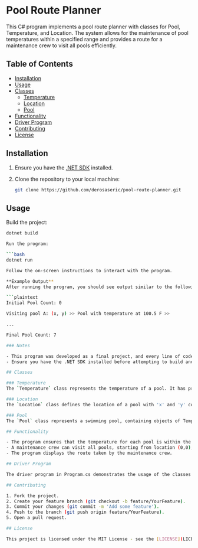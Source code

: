 # Pool Route Planner

This C# program implements a pool route planner with classes for Pool, Temperature, and Location. The system allows for the maintenance of pool temperatures within a specified range and provides a route for a maintenance crew to visit all pools efficiently.

## Table of Contents

- [Installation](#installation)
- [Usage](#usage)
- [Classes](#classes)
  - [Temperature](#temperature)
  - [Location](#location)
  - [Pool](#pool)
- [Functionality](#functionality)
- [Driver Program](#driver-program)
- [Contributing](#contributing)
- [License](#license)

## Installation

1. Ensure you have the [.NET SDK](https://dotnet.microsoft.com/download) installed.

2. Clone the repository to your local machine:

   ```bash
   git clone https://github.com/derosaseric/pool-route-planner.git

## Usage

Build the project:

```bash
dotnet build

Run the program:

```bash
dotnet run

Follow the on-screen instructions to interact with the program.

**Example Output**
After running the program, you should see output similar to the following:

```plaintext
Initial Pool Count: 0

Visiting pool A: (x, y) >> Pool with temperature at 100.5 F >>

...

Final Pool Count: 7

### Notes

- This program was developed as a final project, and every line of code is authored by the project owner.
- Ensure you have the .NET SDK installed before attempting to build and run the program.

## Classes

### Temperature
The `Temperature` class represents the temperature of a pool. It has properties for degree and scale.

### Location
The `Location` class defines the location of a pool with 'x' and 'y' coordinates.

### Pool
The `Pool` class represents a swimming pool, containing objects of Temperature and Location. It includes methods for finding distance between pools, setting temperatures, and generating random temperatures and locations.

## Functionality

- The program ensures that the temperature for each pool is within the range of 98&deg;F and 104&deg;F.
- A maintenance crew can visit all pools, starting from location (0,0), and setting temperatures in a route that minimizes distance.
- The program displays the route taken by the maintenance crew.

## Driver Program

The driver program in Program.cs demonstrates the usage of the classes and the specified functionality. It prints the initial and final pool counts and displays the route taken by the maintenance crew.

## Contributing

1. Fork the project.
2. Create your feature branch (git checkout -b feature/YourFeature).
3. Commit your changes (git commit -m 'Add some feature').
4. Push to the branch (git push origin feature/YourFeature).
5. Open a pull request.

## License

This project is licensed under the MIT License - see the [LICENSE](LICENSE) file for details.
